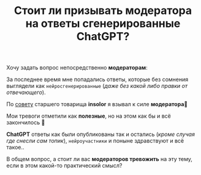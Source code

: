 ﻿---
title: "Стоит ли призывать модератора на ответы сгенерированные ChatGPT?"
se.owner.user_id: 562052
se.owner.display_name: "Amgarak"
se.owner.link: "https://ru.meta.stackoverflow.com/users/562052/amgarak"
se.link: "https://ru.meta.stackoverflow.com/questions/14388/%d0%a1%d1%82%d0%be%d0%b8%d1%82-%d0%bb%d0%b8-%d0%bf%d1%80%d0%b8%d0%b7%d1%8b%d0%b2%d0%b0%d1%82%d1%8c-%d0%bc%d0%be%d0%b4%d0%b5%d1%80%d0%b0%d1%82%d0%be%d1%80%d0%b0-%d0%bd%d0%b0-%d0%be%d1%82%d0%b2%d0%b5%d1%82%d1%8b-%d1%81%d0%b3%d0%b5%d0%bd%d0%b5%d1%80%d0%b8%d1%80%d0%be%d0%b2%d0%b0%d0%bd%d0%bd%d1%8b%d0%b5-chatgpt"
se.question_id: 14388
se.post_type: question
---
<p>Хочу задать вопрос непосредственно <strong>модераторам</strong>:</p>
<p>За последнее время мне попадались ответы, которые без сомнения выглядели как <code>нейросгенерированные</code> (<em>даже без какой либо правки от отвечающего</em>).</p>
<p>По <a href="https://ru.meta.stackoverflow.com/q/14372/562052">совету</a> старшего  товарища <strong>insolor</strong>  я взывал к силе <strong>модератора</strong>🙏</p>
<p>Мои тревоги отметили как <strong>полезные</strong>, но на этом как бы и всё закончилось 🤷</p>
<p><strong>ChatGPT</strong> ответы как были опубликованы так и остались (<em>кроме случая где снесли сам топик</em>), <code>нейроучастники</code> и поныне здравствуют и всё такое..</p>
<p>В общем вопрос, а стоит ли вас <strong>модераторов тревожить</strong> на эту тему, если в этом какой-то практический смысл?</p>
